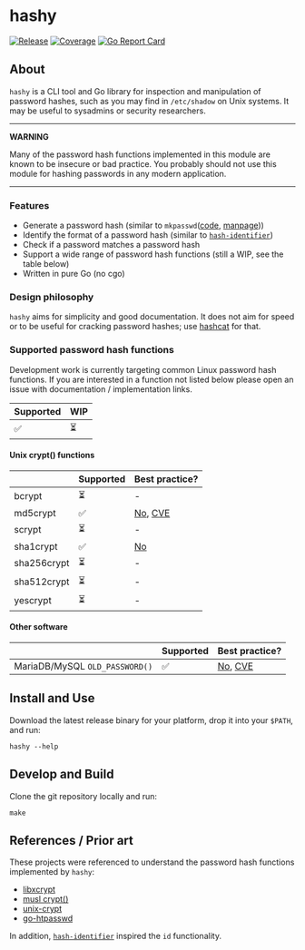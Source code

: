 # hashy

[![Release](https://github.com/smlx/hashy/actions/workflows/release.yaml/badge.svg)](https://github.com/smlx/hashy/actions/workflows/release.yaml)
[![Coverage](https://coveralls.io/repos/github/smlx/hashy/badge.svg?branch=main)](https://coveralls.io/github/smlx/hashy?branch=main)
[![Go Report Card](https://goreportcard.com/badge/github.com/smlx/hashy)](https://goreportcard.com/report/github.com/smlx/hashy)

## About

`hashy` is a CLI tool and Go library for inspection and manipulation of password hashes, such as you may find in `/etc/shadow` on Unix systems.
It may be useful to sysadmins or security researchers.

---
**WARNING**

Many of the password hash functions implemented in this module are known to be insecure or bad practice.
You probably should not use this module for hashing passwords in any modern application.

---

### Features

* Generate a password hash (similar to `mkpasswd`([code](https://github.com/rfc1036/whois), [manpage](https://manpages.debian.org/testing/whois/mkpasswd.1.en.html)))
* Identify the format of a password hash (similar to [`hash-identifier`](https://github.com/blackploit/hash-identifier))
* Check if a password matches a password hash
* Support a wide range of password hash functions (still a WIP, see the table below)
* Written in pure Go (no cgo)

### Design philosophy

`hashy` aims for simplicity and good documentation.
It does not aim for speed or to be useful for cracking password hashes; use [hashcat](https://github.com/hashcat/hashcat) for that.

### Supported password hash functions

Development work is currently targeting common Linux password hash functions.
If you are interested in a function not listed below please open an issue with documentation / implementation links.

| Supported | WIP |
| ---       | --- |
| ✅        | ⏳  |

#### Unix crypt() functions

|             | Supported | Best practice?                                                                                                                                           |
| ---         | ---       | ---                                                                                                                                                      |
| bcrypt      | ⏳        | -                                                                                                                                                        |
| md5crypt    | ✅        | [No](https://web.archive.org/web/20190324130136/http://phk.freebsd.dk:80/sagas/md5crypt_eol.html), [CVE](https://nvd.nist.gov/vuln/detail/CVE-2012-3287) |
| scrypt      | ⏳        | -                                                                                                                                                        |
| sha1crypt   | ✅        | [No](https://manpages.debian.org/testing/libcrypt-dev/crypt.5.en.html#sha1crypt)                                                                         |
| sha256crypt | ⏳        | -                                                                                                                                                        |
| sha512crypt | ⏳        | -                                                                                                                                                        |
| yescrypt    | ⏳        | -                                                                                                                                                        |

#### Other software

|                                | Supported | Best practice?                                                                                                                                         |
| ---                            | ---       | ---                                                                                                                                             |
| MariaDB/MySQL `OLD_PASSWORD()` | ✅        | [No](https://security.stackexchange.com/questions/3133/mysql-old-password-cryptanalysis), [CVE](https://nvd.nist.gov/vuln/detail/CVE-2003-1480) |

## Install and Use

Download the latest release binary for your platform, drop it into your `$PATH`, and run:

```
hashy --help
```

## Develop and Build

Clone the git repository locally and run:

```
make
```

## References / Prior art

These projects were referenced to understand the password hash functions implemented by `hashy`:

* [libxcrypt](https://github.com/besser82/libxcrypt)
* [musl crypt()](https://git.musl-libc.org/cgit/musl/tree/src/crypt)
* [unix-crypt](https://github.com/mogest/unix-crypt)
* [go-htpasswd](https://github.com/tg123/go-htpasswd)

In addition, [`hash-identifier`](https://github.com/blackploit/hash-identifier) inspired the `id` functionality.
